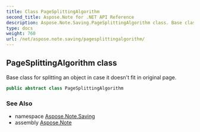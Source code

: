 ```yaml
---
title: Class PageSplittingAlgorithm
second_title: Aspose.Note for .NET API Reference
description: Aspose.Note.Saving.PageSplittingAlgorithm class. Base class for splitting an object in case it doesnt fit in original page
type: docs
weight: 760
url: /net/aspose.note.saving/pagesplittingalgorithm/
---
```

## PageSplittingAlgorithm class

Base class for splitting an object in case it doesn't fit in original page.

```csharp
public abstract class PageSplittingAlgorithm
```

### See Also

* namespace [Aspose.Note.Saving](../../aspose.note.saving/)
* assembly [Aspose.Note](../../)


